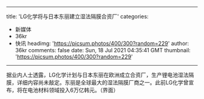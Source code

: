 
---
title: 'LG化学将与日本东丽建立湿法隔膜合资厂'
categories: 
 - 新媒体
 - 36kr
 - 快讯
headimg: 'https://picsum.photos/400/300?random=229'
author: 36kr
comments: false
date: Sun, 18 Jul 2021 04:35:41 GMT
thumbnail: 'https://picsum.photos/400/300?random=229'
---

<div>   
据业内人士透露，LG化学计划与日本东丽在欧洲成立合资厂，生产锂电池湿法隔膜，详细内容尚未敲定。东丽是全球最大的湿法隔膜厂商之一。此前LG化学曾宣布，将在电池材料领域投入6万亿韩元。（界面）  
</div>
            